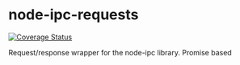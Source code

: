 # node-ipc-requests
[![Coverage Status](https://coveralls.io/repos/github/djs-plugins/node-ipc-requests/badge.svg?branch=master)](https://coveralls.io/github/djs-plugins/node-ipc-requests?branch=master)

Request/response wrapper for the node-ipc library. Promise based
